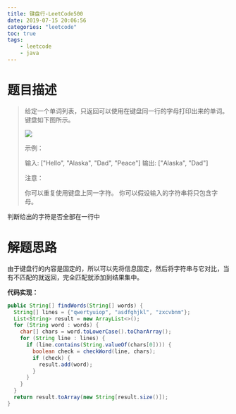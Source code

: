 ```yaml
---
title: 键盘行-LeetCode500
date: 2019-07-15 20:06:56
categories: "leetcode"
toc: true
tags: 
	- leetcode
	- java
---
```


# 题目描述

> 给定一个单词列表，只返回可以使用在键盘同一行的字母打印出来的单词。键盘如下图所示。
>
> ![](https://assets.leetcode-cn.com/aliyun-lc-upload/uploads/2018/10/12/keyboard.png)
>
> 示例：
>
> 输入: ["Hello", "Alaska", "Dad", "Peace"]
> 输出: ["Alaska", "Dad"]
>
>
> 注意：
>
> 你可以重复使用键盘上同一字符。
> 你可以假设输入的字符串将只包含字母。

判断给出的字符是否全部在一行中

<!--more-->

# 解题思路

由于键盘行的内容是固定的，所以可以先将信息固定，然后将字符串与它对比，当有不匹配的就返回，完全匹配就添加到结果集中。

**代码实现：**

```java
public String[] findWords(String[] words) {
  String[] lines = {"qwertyuiop", "asdfghjkl", "zxcvbnm"};
  List<String> result = new ArrayList<>();
  for (String word : words) {
    char[] chars = word.toLowerCase().toCharArray();
    for (String line : lines) {
      if (line.contains(String.valueOf(chars[0]))) {
        boolean check = checkWord(line, chars);
        if (check) {
          result.add(word);
        }
      }
    }
  }
  return result.toArray(new String[result.size()]);
}
```

